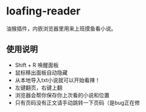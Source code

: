 # loafing-reader
油猴插件，内嵌浏览器里用来上班摸鱼看小说。

## 使用说明
+ Shift + R 唤醒面板
+ 鼠标移出面板自动隐藏
+ 从本地导入txt小说就可以开始看辣！
+ 左键翻页，右键上翻
+ 浏览器会帮你保存你上次看的小说和位置
+ 只有页码没有正文请手动跳转一下页码（是bug正在修
